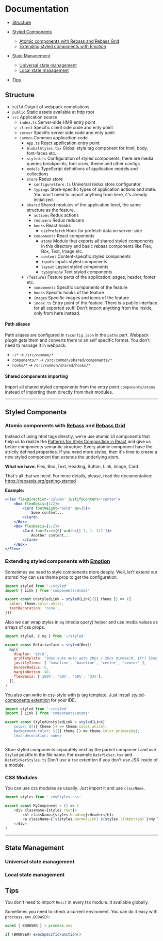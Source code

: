# Documentation

- [Structure](#structure)
- [Styled Components](#styled-components)
    - [Atomic components with Rebass and Rebass Grid](#rebass-and-rebass-grid)
    - [Extending styled components with Emotion](#extending-styled-components-with-emotion)

- [State Management](#state-management)
    - [Universal state management](#universal-state-management)
    - [Local state management](#local-state-management)

- [Tips](#tips)

## Structure

- `build` Output of webpack compilations
- `public` Static assets available at http root
- `src` Application source
    - `index.ts` Server-side HMR entry point
    - `client` Specific client side code and enty point
    - `server` Specific server side code and enty point
    - `common` Common applicattion code
        - `App.ts` React appilication entry point
        - `GlobalStyles.tsx` Global style tag component for html, body, font-faces etc.
        - `styled.ts` Configuration of styled components, there are media queries breakpoints, font sizes, theme and other configs
        - `models` TypeScript definitions of application models and collections
        - `store` Redux store
            - `configureStore.ts` Universal redux store configurator
            - `typings` Store-specific types of application actions and state. You don't need to import anything from here, it's already initialized.
        - `shared` Shared modules of the  application level, the same structure as the feature.
            - `actions` Redux actions
            - `reducers` Redux reducers
            - `hooks` React hooks
                - `usePrefetch` Hook for prefetch data on server-side
            - `components` React components
                - `atoms` Module that exports all shared styled components in this directory and basic rebass components like Flex, Box, Text, Image etc.
                - `content` Content-specific styled components
                - `inputs` Inputs styled components
                - `layout` Layout styled components
                - `typography` Text styled components
        - `{feature}` Feature parts of the application: pages, header, footer etc.
            - `components` Specific components of the feature
            - `hooks` Specific hooks of the feature
            - `images` Specific images and icons of the feature
            - `index.ts` Entry point of the feature. There is a public interface for all exported stuff. Don't import anything from the inside, only from here instead.

#### Path aliases
Path aliases are configured in `tsconfig.json` in the `paths` part. Webpack plugin gets them and converts them to an self specific format. You don't need to manage it in webpack.
- `~/*` -> `/src/common/*`
- `components/*` -> `/src/common/shared/components/*`
- `hooks/*` -> `/src/common/shared/hooks/*`

#### Shared components importing
Import all shared styled components from the entry point `components/atoms` instead of importing them directly from their modules.

---
## Styled Components

### Atomic components with [Rebass](https://rebassjs.org/) and [Rebass Grid](https://grid.rebassjs.org/)
Instead of using html tags directly, we're use atomic UI components that help us to realize the [Patterns for Style Composition in React](https://jxnblk.com/blog/patterns-for-style-composition-in-react/) and give us better components semantic structure. Every atomic component have the strictly defined properties. If you need more styles, then it's time to create a new styled component that extends the underlying atom.

**What we have:**
Flex, Box ,Text, Heading, Button, Link, Image, Card

That's all that we need.
For more details, please, read the documentation: https://rebassjs.org/getting-started

**Example:**
```jsx
<Flex flexDirection='column' justifyContent='center'>
    <Box flexBasis={1/2}>
        <Card fontWeight='bold' my={5}>
            Some content...
        </Card>
    </Box>
    <Box flexBasis={1/2}>
        <Card fontSize={6} width={[ 1, 1, 1/2 ]}>
            Another content...
        </Card>
    </Box>
</Flex>
```

### Extending styled components with [Emotion](https://emotion.sh/)
Sometimes we need to style components more deeply. Well, let't extend our atoms!
Yoy can use theme prop to get the configuration. 

```js
import styled from '~/styled'
import { Link } from 'components/atoms'

export const UnstyledLink = styled(Link)(({ theme }) => ({
  color: theme.color.white,
  textDecoration: 'none',
}))
```

Also we can wrap styles in `mq` (media query) helper and use media values as arrays of css props.

```js
import styled, { mq } from '~/styled'

export const RelativeCard = styled(Box)(
  mq({
    display: 'grid',
    gridTemplate: '20px auto auto auto 20px / 20px minmax(0, 1fr) 20px',
    justifyItems: [ 'baseline', 'baseline', 'center', 'center' ],
    borderRadius: 6,
    marginBottom: 40,
    flexBasis: ['100%', '50%', '50%', '33%'],
  }),
)
```

You also can write in css-style with js tag template. Just install [styled-components extention](https://marketplace.visualstudio.com/items?itemName=jpoissonnier.vscode-styled-components) for your IDE.

```js
import styled from '~/styled'
import { Link } from 'components/atoms'

export const StyledUnstyledLink = styled(Link)`
    color: ${({ theme }) => theme.color.white};
    background-color: ${({ theme }) => theme.color.primaryBg};
    text-decoration: none;
`
```

Store styled components separately next by the parent component and use `Styled` postfix in the file name. For example `DatePicker.tsx` and `DatePickerStyles.ts`
Don't use a `tsx` extention if you don't use JSX inside of a module.

### CSS Modules
You can use css modules as usually. Just import it and use `className`.

```js
import styles from './myStyles.css'

export const MyComponent = () => (
    <div className={styles.root}>
        <h1 className={styles.heading}>Header</h1>
        <a className={`${styles.normalLink} ${styles.linkButton}`}>My link</a>
    </div>
)
```

---
## State Management
### Universal state management
### Local state management

## Tips

You don't need to import `React` in every tsx module. It avaliable globally.

Sometimes you need to check a current enviroment. You can do it easy with `proccess.env.BROWSER`:
```js
const { BROWSER } = process.env

if (BROWSER) execSpecificFunction()
```
